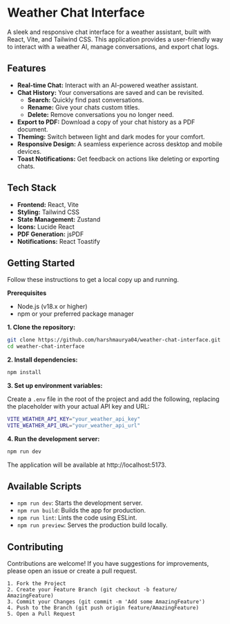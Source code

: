 # Weather Chat Interface

A sleek and responsive chat interface for a weather assistant, built with React, Vite, and Tailwind CSS. This application provides a user-friendly way to interact with a weather AI, manage conversations, and export chat logs.

## Features

- **Real-time Chat:** Interact with an AI-powered weather assistant.
- **Chat History:** Your conversations are saved and can be revisited.
    - **Search:** Quickly find past conversations.
    - **Rename:** Give your chats custom titles.
    - **Delete:** Remove conversations you no longer need.
- **Export to PDF:** Download a copy of your chat history as a PDF document.
- **Theming:** Switch between light and dark modes for your comfort.
- **Responsive Design:** A seamless experience across desktop and mobile devices.
- **Toast Notifications:** Get feedback on actions like deleting or exporting chats.

## Tech Stack

- **Frontend:** React, Vite
- **Styling:** Tailwind CSS
- **State Management:** Zustand
- **Icons:** Lucide React
- **PDF Generation:** jsPDF
- **Notifications:** React Toastify

## Getting Started

Follow these instructions to get a local copy up and running.

**Prerequisites**
- Node.js (v18.x or higher)
- npm or your preferred package manager

**1. Clone the repository:**

```bash
git clone https://github.com/harshmaurya04/weather-chat-interface.git
cd weather-chat-interface
```

**2. Install dependencies:**

```bash
npm install
```

**3. Set up environment variables:**

Create a ```.env``` file in the root of the project and add the following, replacing the placeholder with your actual API key and URL:

```bash
VITE_WEATHER_API_KEY="your_weather_api_key"
VITE_WEATHER_API_URL="your_weather_api_url"
```

**4. Run the development server:**

```bash
npm run dev
```
The application will be available at http://localhost:5173.


## Available Scripts

- ```npm run dev```: Starts the development server.
- ```npm run build```: Builds the app for production.
- ```npm run lint```: Lints the code using ESLint.
- ```npm run preview```: Serves the production build locally.


## Contributing

Contributions are welcome! If you have suggestions for improvements, please open an issue or create a pull request.

    1. Fork the Project
    2. Create your Feature Branch (git checkout -b feature/ AmazingFeature)
    3. Commit your Changes (git commit -m 'Add some AmazingFeature')
    4. Push to the Branch (git push origin feature/AmazingFeature)
    5. Open a Pull Request


